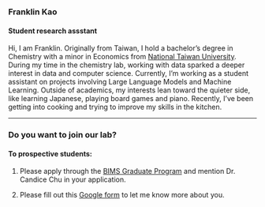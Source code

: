 ### Franklin Kao
#### Student research assstant

Hi, I am Franklin. Originally from Taiwan, I hold a bachelor’s degree in Chemistry with a minor in Economics from [National Taiwan University](https://www.ntu.edu.tw/english/). During my time in the chemistry lab, working with data sparked a deeper interest in data and computer science. Currently, I’m working as a student assistant on projects involving Large Language Models and Machine Learning. Outside of academics, my interests lean toward the quieter side, like learning Japanese, playing board games and piano. Recently, I’ve been getting into cooking and trying to improve my skills in the kitchen.

---

### Do you want to join our lab?


#### To prospective students:


1. Please apply through the [BIMS Graduate Program](https://vetmed.tamu.edu/bims-graduate-program/) and mention Dr. Candice Chu in your application. 

2. Please fill out this [Google form](https://docs.google.com/forms/d/e/1FAIpQLSda8VR-FEFbseoXFtjCj6U6vWOKNZq8_5Dss_p7o4mzxRzaFQ/viewform?usp=header) to let me know more about you.